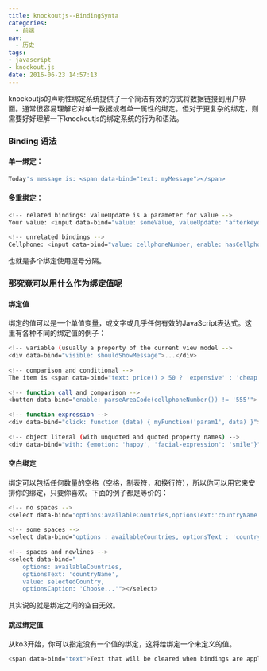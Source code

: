```yaml
---
title: knockoutjs--BindingSynta
categories:
  - 前端
nav:
  - 历史
tags: 
- javascript
- knockout.js
date: 2016-06-23 14:57:13
---
```

knockoutjs的声明性绑定系统提供了一个简洁有效的方式将数据链接到用户界面。通常很容易理解它对单一数据或者单一属性的绑定。但对于更复杂的绑定，则需要好好理解一下knockoutjs的绑定系统的行为和语法。
<!--more-->

### Binding 语法
#### 单一绑定：
```bash
Today's message is: <span data-bind="text: myMessage"></span>
```
#### 多重绑定：
```bash
<!-- related bindings: valueUpdate is a parameter for value -->
Your value: <input data-bind="value: someValue, valueUpdate: 'afterkeydown'" />
 
<!-- unrelated bindings -->
Cellphone: <input data-bind="value: cellphoneNumber, enable: hasCellphone" />
```
也就是多个绑定使用逗号分隔。

### 那究竟可以用什么作为绑定值呢

#### 绑定值
绑定的值可以是一个单值变量，或文字或几乎任何有效的JavaScript表达式。这里有各种不同的绑定值的例子：
```bash
<!-- variable (usually a property of the current view model -->
<div data-bind="visible: shouldShowMessage">...</div>
 
<!-- comparison and conditional -->
The item is <span data-bind="text: price() > 50 ? 'expensive' : 'cheap'"></span>.
 
<!-- function call and comparison -->
<button data-bind="enable: parseAreaCode(cellphoneNumber()) != '555'">...</button>
 
<!-- function expression -->
<div data-bind="click: function (data) { myFunction('param1', data) }">...</div>
 
<!-- object literal (with unquoted and quoted property names) -->
<div data-bind="with: {emotion: 'happy', 'facial-expression': 'smile'}">...</div>
```
#### 空白绑定
绑定可以包括任何数量的空格（空格，制表符，和换行符），所以你可以用它来安排你的绑定，只要你喜欢。下面的例子都是等价的：
```bash
<!-- no spaces -->
<select data-bind="options:availableCountries,optionsText:'countryName',value:selectedCountry,optionsCaption:'Choose...'"></select>
 
<!-- some spaces -->
<select data-bind="options : availableCountries, optionsText : 'countryName', value : selectedCountry, optionsCaption : 'Choose...'"></select>
 
<!-- spaces and newlines -->
<select data-bind="
    options: availableCountries,
    optionsText: 'countryName',
    value: selectedCountry,
    optionsCaption: 'Choose...'"></select>
```
其实说的就是绑定之间的空白无效。

#### 跳过绑定值
从ko3开始，你可以指定没有一个值的绑定，这将给绑定一个未定义的值。
```bash
<span data-bind="text">Text that will be cleared when bindings are applied.</span>
```























